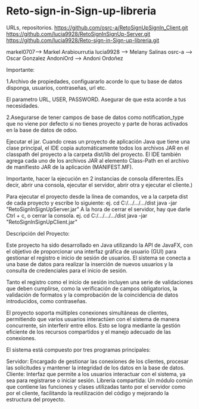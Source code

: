 # Reto-sign-in-Sign-up-libreria
URLs, repositorios. https://github.com/osrc-a/RetoSignUpSignIn_Client.git https://github.com/lucia9928/RetoSignInSignUp-Server.git https://github.com/lucia9928/Reto-sign-in-Sign-up-libreria.git

markel0707--> Markel Arabiourrutia lucia9928 --> Melany Salinas osrc-a --> Oscar Gonzalez AndoniOrd --> Andoni Ordoñez

Importante:

1.Archivo de propiedades, configuararlo acorde lo que tu base de datos disponga, usuarios, contraseñas, url etc.

El parametro URL, USER, PASSWORD. Asegurar de que esta acorde a tus necesidades.

2.Asegurarse de tener campos de base de datos como notification_type que no viene por defecto si no tienes proyecto y parte de horas activados en la base de datos de odoo.

Ejecutar el jar. Cuando creas un proyecto de aplicación Java que tiene una clase principal, el IDE copia automáticamente todos los archivos JAR en el classpath del proyecto a la carpeta dist/lib del proyecto. El IDE también agrega cada uno de los archivos JAR al elemento Class-Path en el archivo de manifiesto JAR de la aplicación (MANIFEST.MF).

Importante, hacer la ejecución en 2 instancias de consola diferentes.(Es decir, abrir una consola, ejecutar el servidor, abrir otra y ejecutar el cliente.)

Para ejecutar el proyecto desde la línea de comandos, ve a la carpeta dist de cada proyecto y escribe lo siguiente: ej. cd C:/.../.../.../dist java -jar "RetoSignInSignUpServer.jar" A la hora de cerrar el servidor, hay que darle Ctrl + c, o cerrar la consola. ej. cd C:/.../.../.../dist java -jar "RetoSignInSignUpClient.jar"

Descripción del Proyecto:

Este proyecto ha sido desarrollado en Java utilizando la API de JavaFX, con el objetivo de proporcionar una interfaz gráfica de usuario (GUI) para gestionar el registro e inicio de sesión de usuarios. El sistema se conecta a una base de datos para realizar la inserción de nuevos usuarios y la consulta de credenciales para el inicio de sesión.

Tanto el registro como el inicio de sesión incluyen una serie de validaciones que deben cumplirse, como la verificación de campos obligatorios, la validación de formatos y la comprobación de la coincidencia de datos introducidos, como contraseñas.

El proyecto soporta múltiples conexiones simultáneas de clientes, permitiendo que varios usuarios interactúen con el sistema de manera concurrente, sin interferir entre ellos. Esto se logra mediante la gestión eficiente de los recursos compartidos y el manejo adecuado de las conexiones.

El sistema está compuesto por tres programas principales:

Servidor: Encargado de gestionar las conexiones de los clientes, procesar las solicitudes y mantener la integridad de los datos en la base de datos. Cliente: Interfaz que permite a los usuarios interactuar con el sistema, ya sea para registrarse o iniciar sesión. Librería compartida: Un módulo común que contiene las funciones y clases utilizadas tanto por el servidor como por el cliente, facilitando la reutilización del código y mejorando la estructura del proyecto.

